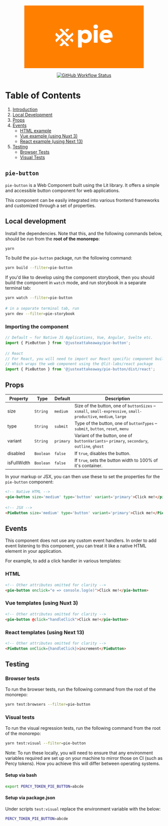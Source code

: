 <p align="center">
  <img align="center" src="../../../readme_image.png" height="200" alt="">
</p>

<p align="center">
  <a href="https://www.npmjs.com/@justeattakeaway/pie-button">
    <img alt="GitHub Workflow Status" src="https://img.shields.io/npm/v/@justeattakeaway/pie-button.svg">
  </a>
</p>

# Table of Contents

1. [Introduction](#pie-button)
2. [Local Development](#local-development)
3. [Props](#props)
4. [Events](#events)
   - [HTML example](#html)
   - [Vue example (using Nuxt 3)](#vue-templates-using-nuxt-3)
   - [React example (using Next 13)](#react-templates-using-next-13)
5. [Testing](#testing)
   - [Browser Tests](#browser-tests)
   - [Visual Tests](#visual-tests)


## `pie-button`

`pie-button` is a Web Component built using the Lit library. It offers a simple and accessible button component for web applications.

This component can be easily integrated into various frontend frameworks and customized through a set of properties.

## Local development

Install the dependencies. Note that this, and the following commands below, should be run from the **root of the monorepo**:

```bash
yarn
```

To build the `pie-button` package, run the following command:

```bash
yarn build --filter=pie-button
```

If you'd like to develop using the component storybook, then you should build the component in `watch` mode, and run storybook in a separate terminal tab:

```bash
yarn watch --filter=pie-button

# in a separate terminal tab, run
yarn dev --filter=pie-storybook
```

### Importing the component

```js
// Default – for Native JS Applications, Vue, Angular, Svelte etc.
import { PieButton } from '@justeattakeaway/pie-button';

// React
// For React, you will need to import our React specific component build
// Which wraps the web component using the @lit-labs/react package
import { PieButton } from '@justeattakeaway/pie-button/dist/react';
```

## Props

| Property    | Type      | Default         | Description                                                                                                    |
|-------------|-----------|-----------------|----------------------------------------------------------------------------------------------------------------|
| size        | `String`  | `medium`        | Size of the button, one of `buttonSizes` – `xsmall`, `small-expressive`, `small-productive`, `medium`, `large` |
| type        | `String`  | `submit`        | Type of the button, one of `buttonTypes` – `submit`, `button`, `reset`, `menu`                                 |
| variant     | `String`  | `primary`       | Variant of the button, one of `buttonVariants`– `primary`, `secondary`, `outline`, `ghost`                     |
| disabled    | `Boolean` | `false`         | If `true`, disables the button.                                                                                |
| isFullWidth | `Boolean` | `false`         | If `true`, sets the button width to 100% of it's container.                                                    |

In your markup or JSX, you can then use these to set the properties for the `pie-button` component:

```html
<!-- Native HTML -->
<pie-button size='medium' type='button' variant='primary'>Click me!</pie-button>

<!-- JSX -->
<PieButton size='medium' type='button' variant='primary'>Click me!</PieButton>
```

## Events

This component does not use any custom event handlers. In order to add event listening to this component, you can treat it like a native HTML element in your application.

For example, to add a click handler in various templates:

### HTML

```html
<!-- Other attributes omitted for clarity -->
<pie-button onclick="e => console.log(e)">Click me!</pie-button>
```

### Vue templates (using Nuxt 3)

```html
<!-- Other attributes omitted for clarity -->
<pie-button @click="handleClick">Click me!</pie-button>
```

### React templates (using Next 13)

```html
<!-- Other attributes omitted for clarity -->
<PieButton onClick={handleClick}>increment</PieButton>

```


## Testing

### Browser tests

To run the browser tests, run the following command from the root of the monorepo:

```bash
yarn test:browsers --filter=pie-button
```

### Visual tests

To run the visual regression tests, run the following command from the root of the monorepo:

```bash
yarn test:visual --filter=pie-button
```

Note: To run these locally, you will need to ensure that any environment variables required are set up on your machine to mirror those on CI (such as Percy tokens). How you achieve this will differ between operating systems.

#### Setup via bash

```bash
export PERCY_TOKEN_PIE_BUTTON=abcde
```

#### Setup via package.json

Under scripts `test:visual` replace the environment variable with the below:

```bash
PERCY_TOKEN_PIE_BUTTON=abcde
```
